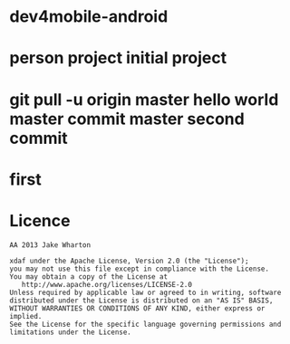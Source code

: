 dev4mobile-android
=
person project
initial project
======================
git pull -u origin master
hello world
master commit
master second commit
=======================
first
=======================

Licence
=======
    AA 2013 Jake Wharton

    xdaf under the Apache License, Version 2.0 (the "License");
    you may not use this file except in compliance with the License.
    You may obtain a copy of the License at
       http://www.apache.org/licenses/LICENSE-2.0
    Unless required by applicable law or agreed to in writing, software
    distributed under the License is distributed on an "AS IS" BASIS,
    WITHOUT WARRANTIES OR CONDITIONS OF ANY KIND, either express or implied.
    See the License for the specific language governing permissions and
    limitations under the License.

[1]:http://www.baidu.com
